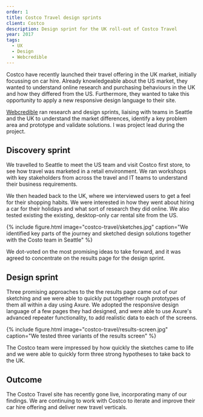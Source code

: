 ```yaml
---
order: 1
title: Costco Travel design sprints
client: Costco
description: Design sprint for the UK roll-out of Costco Travel
year: 2017
tags:
  - UX
  - Design
  - Webcredible
---
```


Costco have recently launched their travel offering in the UK market, initially focussing on car hire. Already knowledgeable about the US market, they wanted to understand online research and purchasing behaviours in the UK and how they differed from the US. Furthermore, they wanted to take this opportunity to apply a new responsive design language to their site.

[Webcredible][webc] ran research and design sprints, liaising with teams in Seattle and the UK to understand the market differences, identify a key problem area and prototype and validate solutions. I was project lead during the project.

## Discovery sprint

We travelled to Seattle to meet the US team and visit Costco first store, to see how travel was marketed in a retail environment. We ran workshops with key stakeholders from across the travel and IT teams to understand their business requirements.

We then headed back to the UK, where we interviewed users to get a feel for their shopping habits. We were interested in how they went about hiring a car for their holidays and what sort of research they did online. We also tested existing the existing, desktop-only car rental site from the US.

{% include figure.html
  image="costco-travel/sketches.jpg"
  caption="We identified key parts of the journey and sketched design solutions together with the Costo team in Seattle"
%}

We dot-voted on the most promising ideas to take forward, and it was agreed to concentrate on the results page for the design sprint.

## Design sprint

Three promising approaches to the the results page came out of our sketching and we were able to quickly put together rough prototypes of them all within a day using Axure. We adopted the responsive design language of a few pages they had designed, and were able to use Axure's advanced repeater functionality, to add realistic data to each of the screens.

{% include figure.html
  image="costco-travel/results-screen.jpg"
  caption="We tested three variants of the results screen"
%}

The Costco team were impressed by how quickly the sketches came to life and we were able to quickly form three strong hypotheses to take back to the UK.

## Outcome

The Costco Travel site has recently gone live, incorporating many of our findings. We are continuing to work with Costco to iterate and improve their car hire offering and deliver new travel verticals.

[webc]: http://Webcredible.com
